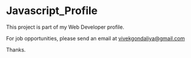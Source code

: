 # Javascript_Profile

This project is part of my Web Developer profile.

For job opportunities, please send an email at vivekgondaliya@gmail.com

Thanks.
